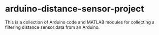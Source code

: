 # arduino-distance-sensor-project

This is a collection of Arduino code and MATLAB modules for collecting a filtering distance sensor data from an Arduino.
